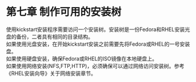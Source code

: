 # 第七章 制作可用的安装树 


使用kickstart安装程序需要访问一个安装树。安装树是一份Fedora和RHEL安装光盘的备份，二者具有相同的目录结构。  
如果使用光盘安装，在开始kickstart安装之前需要先将Fedora或RHEL的一号安装盘。  
如果使用硬盘安装，确保Fedora或RHEL的ISO镜像在本地硬盘上。  
如果使用网络安装(NFS,FTP,HTTP)，必须确保可以通过网络访问安装树。参考《RHEL安装向导》关于网络安装章节。  

